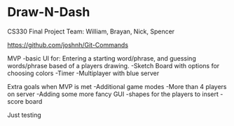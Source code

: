 # Draw-N-Dash
CS330 Final Project
Team: William, Brayan, Nick, Spencer

https://github.com/joshnh/Git-Commands

MVP 
-basic UI for: Entering a starting word/phrase, and guessing words/phrase based of a players drawing.
-Sketch Board with options for choosing colors
-Timer
-Multiplayer with blue server

Extra goals when MVP is met
-Additional game modes
-More than 4 players on server
-Adding some more fancy GUI
-shapes for the players to insert
-score board

Just testing
